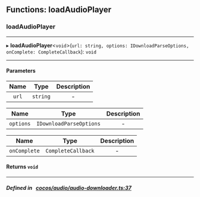 ## Functions: loadAudioPlayer

### loadAudioPlayer


___
▸ **loadAudioPlayer**<`void`\>(`url: string, options: IDownloadParseOptions, onComplete: CompleteCallback`): `void`
___


#### Parameters

| Name | Type | Description |
| :------: | :------: | :------: |
| `url` | `string` | - |

| Name | Type | Description |
| :------: | :------: | :------: |
| `options` | `IDownloadParseOptions` | - |

| Name | Type | Description |
| :------: | :------: | :------: |
| `onComplete` | `CompleteCallback` | - |


#### Returns `void` 
___


##### Defined in &nbsp;   [cocos/audio/audio-downloader.ts:37](https://github.com/cocos-creator/engine/blob/c7bf6b8a9/cocos/audio/audio-downloader.ts#L37)&nbsp;

